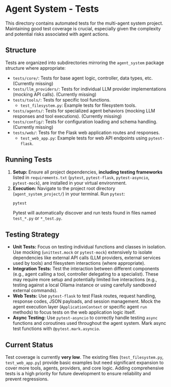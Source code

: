 # Agent System - Tests

This directory contains automated tests for the multi-agent system project. Maintaining good test coverage is crucial, especially given the complexity and potential risks associated with agent actions.

## Structure

Tests are organized into subdirectories mirroring the `agent_system` package structure where appropriate:

*   `tests/core/`: Tests for base agent logic, controller, data types, etc. (Currently missing)
*   `tests/llm_providers/`: Tests for individual LLM provider implementations (mocking API calls). (Currently missing)
*   `tests/tools/`: Tests for specific tool functions.
    *   `test_filesystem.py`: Example tests for filesystem tools.
*   `tests/agents/`: Tests for specialized agent behaviors (mocking LLM responses and tool executions). (Currently missing)
*   `tests/config/`: Tests for configuration loading and schema handling. (Currently missing)
*   `tests/web/`: Tests for the Flask web application routes and responses.
    *   `test_web_app.py`: Example tests for web API endpoints using `pytest-flask`.

## Running Tests

1.  **Setup:** Ensure all project dependencies, **including testing frameworks** listed in `requirements.txt` (`pytest`, `pytest-flask`, `pytest-asyncio`, `pytest-mock`), are installed in your virtual environment.
2.  **Execution:** Navigate to the project root directory (`agent_system_project/`) in your terminal. Run `pytest`:
    ```bash
    pytest
    ```
    Pytest will automatically discover and run tests found in files named `test_*.py` or `*_test.py`.

## Testing Strategy

*   **Unit Tests:** Focus on testing individual functions and classes in isolation. Use mocking (`unittest.mock` or `pytest-mock`) extensively to isolate dependencies like external API calls (LLM providers, external services used by tools) and filesystem interactions (where appropriate).
*   **Integration Tests:** Test the interaction between different components (e.g., agent calling a tool, controller delegating to a specialist). These may require more setup and potentially limited live interactions (e.g., testing against a local Ollama instance or using carefully sandboxed external commands).
*   **Web Tests:** Use `pytest-flask` to test Flask routes, request handling, response codes, JSON payloads, and session management. Mock the agent execution layer (`ApplicationContext` or specific agent `run` methods) to focus tests on the web application logic itself.
*   **Async Testing:** Use `pytest-asyncio` to correctly handle testing `async` functions and coroutines used throughout the agent system. Mark async test functions with `@pytest.mark.asyncio`.

## Current Status

Test coverage is currently **very low**. The existing files (`test_filesystem.py`, `test_web_app.py`) provide basic examples but need significant expansion to cover more tools, agents, providers, and core logic. Adding comprehensive tests is a high priority for future development to ensure reliability and prevent regressions.
